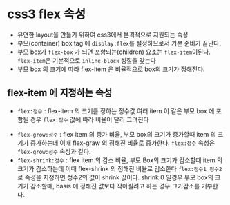 # css3 flex 속성

- 유연한 layout을 만들기 위하여 css3에서 본격적으로 지원되는 속성
- 부모(container) box tag 에 `display:flex`를 설정하므로서 기본 준비가 끝난다.
- 부모 box가 `flex-box` 가 되면 포함되는(children) 요소는 `flex-item`이된다. `flex-item`은 기본적으로 `inline-block` 성질을 갖는다
- 부모 box 의 크기에 따라 flex-item 은 비율적으로 box의 크기가 정해진다.

## flex-item 에 지정하는 속성

- `flex:정수` : flex-item 의 크기를 정하는 정수값 여러 item 이 같은 부모 box 에 포함될 경우 `flex:정수` 값에 따라 비율이 달리 그려진다

* `flex-grow:정수` : flex item 의 증가 비율, 부모 box의 크기가 증가할때 item 의 크기가 증가하는데 이때 flex-graw 의 정해진 비율로 증가한다. `flex:정수` 속성은 `flex-grow:정수` 속성과 같다.
* `flex-shrink:정수` : flex item 의 감소 비율, 부모 Box의 크기가 감소할때 item 의 크기가 감소하는데 이때 flex-shrink 의 정해진 비율로 감소한다 `flex:정수1 정수2` 로 속성을 지정하면 정수2의 값이 shrink 값이다. shrink 0 일경우 부모 box의 크기가 감소할때, basis 에 정해진 값보다 작아질려고 하는 경우 크기감소를 거부한다.
